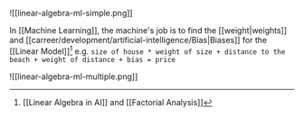 ![[linear-algebra-ml-simple.png]]

In [[Machine Learning]], the machine's job is to find the [[weight|weights]] and [[carreer/development/artificial-intelligence/Bias|Biases]] for the [[Linear Model]][^1] e.g. `size of house * weight of size + distance to the beach + weight of distance + bias = price`

![[linear-algebra-ml-multiple.png]]

[^1]: [[Linear Algebra in AI]] and [[Factorial Analysis]]
